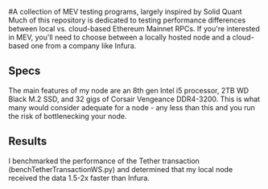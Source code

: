 #A collection of MEV testing programs, largely inspired by Solid Quant
Much of this repository is dedicated to testing performance differences between local vs. cloud-based Ethereum Mainnet RPCs. If you're interested in MEV, you'll need to choose between a locally hosted node and a cloud-based one from a company like Infura. 

## Specs
The main features of my node are an 8th gen Intel i5 processor, 2TB WD Black M.2 SSD, and 32 gigs of Corsair Vengeance DDR4-3200. This is what many would consider adequate for a node - any less than this and you run the risk of bottlenecking your node. 

## Results
I benchmarked the performance of the Tether transaction (benchTetherTransactionWS.py) and determined that my local node received the data 1.5-2x faster than Infura.

